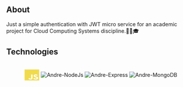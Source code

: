 <h2>About</h2>
<p>Just a simple authentication with JWT micro service for an academic project for Cloud Computing Systems discipline.🧑‍🎓🎓</p>
<h2>Technologies</h2>
<div align="center" style="display: inline_block;"><br>
  <img align="center" alt="Andre-Js" height="30" width="40" src="https://raw.githubusercontent.com/devicons/devicon/master/icons/javascript/javascript-plain.svg">
  <img align="center" alt="Andre-NodeJs" height="30" width="40" src="https://cdn.jsdelivr.net/gh/devicons/devicon@latest/icons/nodejs/nodejs-original-wordmark.svg">
  <img align="center" alt="Andre-Express" height="30" width="40" src="https://cdn.jsdelivr.net/gh/devicons/devicon@latest/icons/express/express-original-wordmark.svg">
  <img align="center" alt="Andre-MongoDB" height="30" width="40" src="https://cdn.jsdelivr.net/gh/devicons/devicon@latest/icons/mongodb/mongodb-original-wordmark.svg">
</div>
